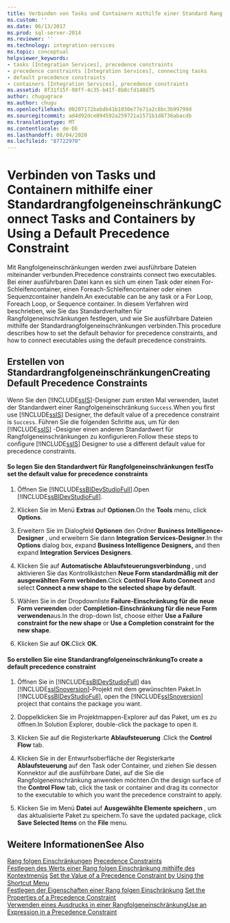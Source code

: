 ```yaml
---
title: Verbinden von Tasks und Containern mithilfe einer Standard Rang folgen Einschränkung | Microsoft-Dokumentation
ms.custom: ''
ms.date: 06/13/2017
ms.prod: sql-server-2014
ms.reviewer: ''
ms.technology: integration-services
ms.topic: conceptual
helpviewer_keywords:
- tasks [Integration Services], precedence constraints
- precedence constraints [Integration Services], connecting tasks
- default precedence constraints
- containers [Integration Services], precedence constraints
ms.assetid: 8f31f15f-98ff-4c35-b41f-8b8cfd148d75
author: chugugrace
ms.author: chugu
ms.openlocfilehash: 00207172babdb41b1030e77e71a2c8bc3b99799d
ms.sourcegitcommit: ad4d92dce894592a259721a1571b1d8736abacdb
ms.translationtype: MT
ms.contentlocale: de-DE
ms.lasthandoff: 08/04/2020
ms.locfileid: "87722970"
---
```

# <a name="connect-tasks-and-containers-by-using-a-default-precedence-constraint"></a><span data-ttu-id="c3886-102">Verbinden von Tasks und Containern mithilfe einer Standardrangfolgeneinschränkung</span><span class="sxs-lookup"><span data-stu-id="c3886-102">Connect Tasks and Containers by Using a Default Precedence Constraint</span></span>
  <span data-ttu-id="c3886-103">Mit Rangfolgeneinschränkungen werden zwei ausführbare Dateien miteinander verbunden.</span><span class="sxs-lookup"><span data-stu-id="c3886-103">Precedence constraints connect two executables.</span></span> <span data-ttu-id="c3886-104">Bei einer ausführbaren Datei kann es sich um einen Task oder einen For-Schleifencontainer, einen Foreach-Schleifencontainer oder einen Sequenzcontainer handeln.</span><span class="sxs-lookup"><span data-stu-id="c3886-104">An executable can be any task or a For Loop, Foreach Loop, or Sequence container.</span></span> <span data-ttu-id="c3886-105">In diesem Verfahren wird beschrieben, wie Sie das Standardverhalten für Rangfolgeneinschränkungen festlegen, und wie Sie ausführbare Dateien mithilfe der Standardrangfolgeneinschränkungen verbinden.</span><span class="sxs-lookup"><span data-stu-id="c3886-105">This procedure describes how to set the default behavior for precedence constraints, and how to connect executables using the default precedence constraints.</span></span>  
  
## <a name="creating-default-precedence-constraints"></a><span data-ttu-id="c3886-106">Erstellen von Standardrangfolgeneinschränkungen</span><span class="sxs-lookup"><span data-stu-id="c3886-106">Creating Default Precedence Constraints</span></span>  
 <span data-ttu-id="c3886-107">Wenn Sie den [!INCLUDE[ssIS](../includes/ssis-md.md)]-Designer zum ersten Mal verwenden, lautet der Standardwert einer Rangfolgeneinschränkung `Success`.</span><span class="sxs-lookup"><span data-stu-id="c3886-107">When you first use [!INCLUDE[ssIS](../includes/ssis-md.md)] Designer, the default value of a precedence constraint is `Success`.</span></span> <span data-ttu-id="c3886-108">Führen Sie die folgenden Schritte aus, um für den [!INCLUDE[ssIS](../includes/ssis-md.md)] -Designer einen anderen Standardwert für Rangfolgeneinschränkungen zu konfigurieren.</span><span class="sxs-lookup"><span data-stu-id="c3886-108">Follow these steps to configure [!INCLUDE[ssIS](../includes/ssis-md.md)] Designer to use a different default value for precedence constraints.</span></span>  
  
#### <a name="to-set-the-default-value-for-precedence-constraints"></a><span data-ttu-id="c3886-109">So legen Sie den Standardwert für Rangfolgeneinschränkungen fest</span><span class="sxs-lookup"><span data-stu-id="c3886-109">To set the default value for precedence constraints</span></span>  
  
1.  <span data-ttu-id="c3886-110">Öffnen Sie [!INCLUDE[ssBIDevStudioFull](../includes/ssbidevstudiofull-md.md)].</span><span class="sxs-lookup"><span data-stu-id="c3886-110">Open [!INCLUDE[ssBIDevStudioFull](../includes/ssbidevstudiofull-md.md)].</span></span>  
  
2.  <span data-ttu-id="c3886-111">Klicken Sie im Menü **Extras** auf **Optionen**.</span><span class="sxs-lookup"><span data-stu-id="c3886-111">On the **Tools** menu, click **Options**.</span></span>  
  
3.  <span data-ttu-id="c3886-112">Erweitern Sie im Dialogfeld **Optionen** den Ordner **Business Intelligence-Designer** , und erweitern Sie dann **Integration Services-Designer**.</span><span class="sxs-lookup"><span data-stu-id="c3886-112">In the **Options** dialog box, expand **Business Intelligence Designers,** and then expand **Integration Services Designers**.</span></span>  
  
4.  <span data-ttu-id="c3886-113">Klicken Sie auf **Automatische Ablaufsteuerungsverbindung** , und aktivieren Sie das Kontrollkästchen **Neue Form standardmäßig mit der ausgewählten Form verbinden**.</span><span class="sxs-lookup"><span data-stu-id="c3886-113">Click **Control Flow Auto Connect** and select **Connect a new shape to the selected shape by default**.</span></span>  
  
5.  <span data-ttu-id="c3886-114">Wählen Sie in der Dropdownliste **Failure-Einschränkung für die neue Form verwenden** oder **Completion-Einschränkung für die neue Form verwenden**aus.</span><span class="sxs-lookup"><span data-stu-id="c3886-114">In the drop-down list, choose either **Use a Failure constraint for the new shape** or **Use a Completion constraint for the new shape**.</span></span>  
  
6.  <span data-ttu-id="c3886-115">Klicken Sie auf **OK**.</span><span class="sxs-lookup"><span data-stu-id="c3886-115">Click **OK**.</span></span>  
  
#### <a name="to-create-a-default-precedence-constraint"></a><span data-ttu-id="c3886-116">So erstellen Sie eine Standardrangfolgeneinschränkung</span><span class="sxs-lookup"><span data-stu-id="c3886-116">To create a default precedence constraint</span></span>  
  
1.  <span data-ttu-id="c3886-117">Öffnen Sie in [!INCLUDE[ssBIDevStudioFull](../includes/ssbidevstudiofull-md.md)] das [!INCLUDE[ssISnoversion](../includes/ssisnoversion-md.md)]-Projekt mit dem gewünschten Paket.</span><span class="sxs-lookup"><span data-stu-id="c3886-117">In [!INCLUDE[ssBIDevStudioFull](../includes/ssbidevstudiofull-md.md)], open the [!INCLUDE[ssISnoversion](../includes/ssisnoversion-md.md)] project that contains the package you want.</span></span>  
  
2.  <span data-ttu-id="c3886-118">Doppelklicken Sie im Projektmappen-Explorer auf das Paket, um es zu öffnen.</span><span class="sxs-lookup"><span data-stu-id="c3886-118">In Solution Explorer, double-click the package to open it.</span></span>  
  
3.  <span data-ttu-id="c3886-119">Klicken Sie auf die Registerkarte **Ablaufsteuerung** .</span><span class="sxs-lookup"><span data-stu-id="c3886-119">Click the **Control Flow** tab.</span></span>  
  
4.  <span data-ttu-id="c3886-120">Klicken Sie in der Entwurfsoberfläche der Registerkarte **Ablaufsteuerung** auf den Task oder Container, und ziehen Sie dessen Konnektor auf die ausführbare Datei, auf die Sie die Rangfolgeneinschränkung anwenden möchten.</span><span class="sxs-lookup"><span data-stu-id="c3886-120">On the design surface of the **Control Flow** tab, click the task or container and drag its connector to the executable to which you want the precedence constraint to apply.</span></span>  
  
5.  <span data-ttu-id="c3886-121">Klicken Sie im Menü **Datei** auf **Ausgewählte Elemente speichern** , um das aktualisierte Paket zu speichern.</span><span class="sxs-lookup"><span data-stu-id="c3886-121">To save the updated package, click **Save Selected Items** on the **File** menu.</span></span>  
  
## <a name="see-also"></a><span data-ttu-id="c3886-122">Weitere Informationen</span><span class="sxs-lookup"><span data-stu-id="c3886-122">See Also</span></span>  
 <span data-ttu-id="c3886-123">[Rang folgen Einschränkungen](control-flow/precedence-constraints.md) </span><span class="sxs-lookup"><span data-stu-id="c3886-123">[Precedence Constraints](control-flow/precedence-constraints.md) </span></span>  
 <span data-ttu-id="c3886-124">[Festlegen des Werts einer Rang folgen Einschränkung mithilfe des Kontextmenüs](../../2014/integration-services/set-the-value-of-a-precedence-constraint-by-using-the-shortcut-menu.md) </span><span class="sxs-lookup"><span data-stu-id="c3886-124">[Set the Value of a Precedence Constraint by Using the Shortcut Menu](../../2014/integration-services/set-the-value-of-a-precedence-constraint-by-using-the-shortcut-menu.md) </span></span>  
 <span data-ttu-id="c3886-125">[Festlegen der Eigenschaften einer Rang folgen Einschränkung](../../2014/integration-services/set-the-properties-of-a-precedence-constraint.md) </span><span class="sxs-lookup"><span data-stu-id="c3886-125">[Set the Properties of a Precedence Constraint](../../2014/integration-services/set-the-properties-of-a-precedence-constraint.md) </span></span>  
 [<span data-ttu-id="c3886-126">Verwenden eines Ausdrucks in einer Rangfolgeneinschränkung</span><span class="sxs-lookup"><span data-stu-id="c3886-126">Use an Expression in a Precedence Constraint</span></span>](../../2014/integration-services/use-an-expression-in-a-precedence-constraint.md)  
  
  
